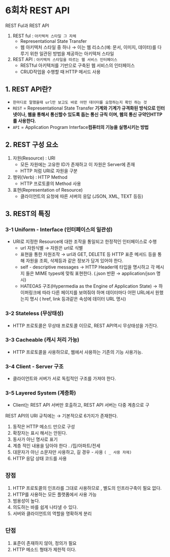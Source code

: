# 6회차 REST API

REST Ful과 REST API

1. REST ful : `아키텍처 스타일 그 자체`
    - Representational State Transfer
    - 웹 아키텍처 스타일 중 하나 → 이는 웹 리소스(예: 문서, 이미지, 데이터)를 다루기 위한 일관된 방법을 제공하는 아키텍처 스타일
2. REST API : `아키텍처 스타일을 따르는 웹 서비스 인터페이스`
    - RESTful 아키텍처를 기반으로 구축된 웹 서비스의 인터페이스
    - CRUD작업을 수행할 때 HTTP 메서드 사용
    

## 1. REST API란?

- `한마디로 말했을때 url만 보고도 바로 어떤 데이터를 요청하는지 확인 하는 것`
- `REST` = Representational State Transfer **기계와 기계가 규격화된 방식으로 인터넷이나, 웹을 통해서 통신할수 있도록 돕는 통신 규칙 이며, 웹의 통신 규약인HTTP 를 사용한다.**
- `API` = Application Program Interface**컴퓨터의 기능을 실행시키는 방법**

## 2. REST 구성 요소

1. 자원(Resource) : URI
    - 모든 자원에는 고유한 ID가 존재하고 이 자원은 Server에 존재
    - HTTP 처럼 URI로 자원을 구분
2. 행위(Verb) : HTTP Method
    - HTTP 프로토콜의 Method 사용
3. 표현(Representation of Resource)
    - 클라이언트의 요청에 따른 서버의 응답 (JSON, XML, TEXT 등등)

## 3. REST의 특징

### 3-1 Uniform - Interface (인터페이스의 일관성)

- URI로 지정한 Resource에 대한 조작을 통일되고 한정적인 인터페이스로 수행
    - url 자원식별 → 자원은 url로 식별
    - 표현을 통한 자원조작 → url과 GET, DELETE 등 HTTP 표준 메서드 등을 통해 자원을 조회, 삭제등과 같은 정보가 담겨 있어야 한다.
    - self - descriptive messages → HTTP Header에 타입을 명시하고 각 메시지 들은 MIME types에 맞춰 표현한다. (.json 반환 → application/json 명시)
    - HATEOAS 구조(Hypermedia as the Engine of Application State) → 하이퍼링크에 따라 다른 페이지를 보여줘야 하며 데이터마다 어떤 URL에서 원했는지 명시 ( href, link 등과같은 속성에 데이터 URL 명시)

### 3-2 Stateless (무상태성)

- HTTP 프로토콜은 무상태 프로토콜 이므로, REST API역시 무상태성을 가진다.

### 3-3 Cacheable (캐시 처리 가능)

- HTTP 프로토콜을 사용하므로, 웹에서 사용하는 기존의 기능 사용가능.

### 3-4 Client - Server 구조

- 클라이언트와 서버가 서로 독립적인 구조를 가져야 한다.

### 3-5 Layered System (계층화)

- Client는 REST API 서버만 호출하고, REST API 서버는 다중 계층으로 구

REST API의 URI 규칙에는 → 기본적으로 6가지가 존재한다.

1. 동작은 HTTP 메소드 만으로 구성
2. 확장자는 표시 해서는 안된다.
3. 동사가 아닌 명사로 표기
4. 계층 적인 내용을 담아야 한다 . /집/아파트/전세
5. 대문자가 아닌 소문자만 사용하고, 길 경우 - 사용 `( _ 사용 자제)`
6. HTTP 응답 상태 코드를 사용 

## `장점`

1. HTTP 프로토콜의 인프라를 그대로 사용하므로 , 별도의 인프라구축이 필요 없다.
2. HTTP를 사용하는 모든 플랫폼에서 사용 가능
3. 범용성이 높다.
4. 의도하는 바를 쉽게 나타낼 수 있다.
5. 서버와 클라이언트의 역할을 명확하게 분리

## `단점`

1. 표준이 존재하지 않아, 정의가 필요
2. HTTP 메소드 형태가 제한적 이다.